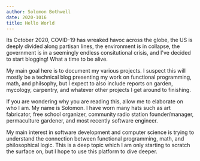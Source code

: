 ```yaml
---
author: Solomon Bothwell
date: 2020-1016
title: Hello World
---
```


Its October 2020, COVID-19 has wreaked havoc across the globe, the US is
deeply divided along partisan lines, the environment is in collapse, the
government is in a seemingly endless consitutional crisis, and I\'ve
decided to start blogging! What a time to be alive.

My main goal here is to document my various projects. I suspect this
will mostly be a technical blog presenting my work on functional
programming, math, and philsophy, but I expect to also include reports
on garden, mycology, carpentry, and whatever other projects I get around
to finishing.

If you are wondering why you are reading this, allow me to elaborate on
who I am. My name is Solomon. I have worn many hats such as art
fabricator, free school organizer, community radio station
founder/manager, permaculture gardener, and most recently software
engineer.

My main interest in software development and computer science is trying
to understand the connection between functional programming, math, and
philosophical logic. This is a deep topic which I am only starting to
scratch the surface on, but I hope to use this platform to dive deeper.
